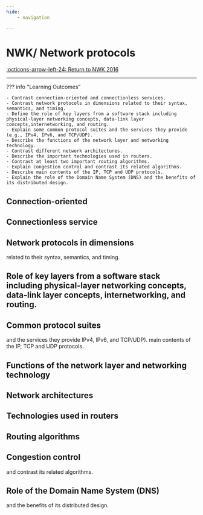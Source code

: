 ```yaml
---
hide:
    - navigation

---
```

# NWK/ Network protocols

[:octicons-arrow-left-24: Return to NWK 2016](/Knowledge-Notebook/Networking-Communication/NWK_2016/)

---

??? info "Learning Outcomes"

    - Contrast connection-oriented and connectionless services.
    - Contrast network protocols in dimensions related to their syntax, semantics, and timing.
    - Define the role of key layers from a software stack including physical-layer networking concepts, data-link layer concepts,internetworking, and routing.
    - Explain some common protocol suites and the services they provide (e.g., IPv4, IPv6, and TCP/UDP).
    - Describe the functions of the network layer and networking technology.
    - Contrast different network architectures.
    - Describe the important technologies used in routers.
    - Contrast at least two important routing algorithms.
    - Explain congestion control and contrast its related algorithms.
    - Describe main contents of the IP, TCP and UDP protocols.
    - Explain the role of the Domain Name System (DNS) and the benefits of its distributed design.

## Connection-oriented

## Connectionless service

## Network protocols in dimensions

related to their syntax, semantics, and timing.

## Role of key layers from a software stack including physical-layer networking concepts, data-link layer concepts, internetworking, and routing.

## Common protocol suites

and the services they provide IPv4, IPv6, and TCP/UDP).
main contents of the IP, TCP and UDP protocols.

## Functions of the network layer and networking technology

## Network architectures

## Technologies used in routers

## Routing algorithms

## Congestion control

and contrast its related algorithms.

## Role of the Domain Name System (DNS)

and the benefits of its distributed design.
